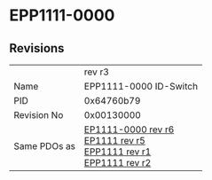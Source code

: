 # EPP1111-0000

## Revisions
<table>
<tr>
<td></td>
<td>rev r3</td>
</tr>
<tr>
<td>Name</td>
<td>EPP1111-0000 ID-Switch</td>
</tr>
<tr>
<td>PID</td>
<td>0x64760b79</td>
</tr>
<tr>
<td>Revision No</td>
<td>0x00130000</td>
</tr>
<tr>
<td>Same PDOs as</td>
<td><a href="EP1111-0000.md">EP1111-0000 rev r6</a><br/><a href="EP1111.md">EP1111 rev r5</a><br/><a href="EPP1111.md">EPP1111 rev r1</a><br/><a href="EPP1111.md">EPP1111 rev r2</a></td>
</tr>
</table>
